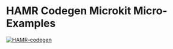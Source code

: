 # HAMR Codegen Microkit Micro-Examples

[![HAMR-codegen](https://github.com/loonwerks/INSPECTA-models/actions/workflows/ci-hamr.yml/badge.svg)](https://github.com/loonwerks/INSPECTA-models/actions/workflows/ci-hamr.yml)